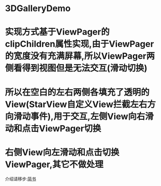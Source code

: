 # 3DGalleryDemo
# 实现方式基于ViewPager的clipChildren属性实现,由于ViewPager的宽度没有充满屏幕,所以ViewPager两侧看得到视图但是无法交互(滑动切换)
# 所以在空白的左右两侧各填充了透明的View(StarView自定义View拦截左右方向滑动事件),用于交互,左侧View向右滑动和点击ViewPager切换
# 右侧View向左滑动和点击切换ViewPager,其它不做处理
介绍请移步:[简书](https://www.jianshu.com/p/66247cf0a638)
